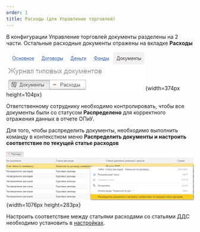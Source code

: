 ```yaml
---
order: 1
title: Расходы (для Управление торговлей)
---
```


В конфигурации Управление торговлей документы разделены на 2 части. Остальные расходные документы отражены на вкладке **Расходы**

![](./raskhody-dlya-upravlenie-torgovley.png){width=374px height=104px}

Ответственному сотруднику необходимо контролировать, чтобы все документы были со статусом **Распределено** для корректного отражения данных в отчете ОПиУ.

Для того, чтобы распределить документы, необходимо выполнить команду в контекстном меню **Распределить документы и настроить соответствие по текущей статье расходов**

![](./raskhody-dlya-upravlenie-torgovley-2.png){width=1076px height=283px}



Настроить соответствие между статьями расходами со статьями ДДС необходимо установить в [настройках](./../nastroyki/nastroyki-p-l#соответствие-статей-затрат-и-статей-ддс).